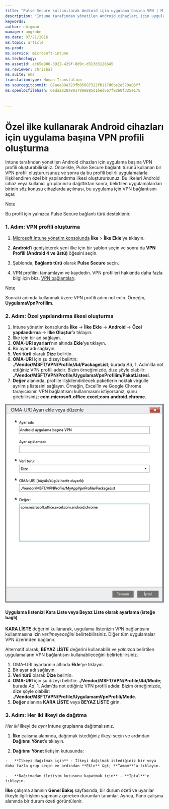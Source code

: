 ```yaml
---
title: "Pulse Secure kullanılarak Android için uygulama başına VPN | Microsoft Intune"
description: "Intune tarafından yönetilen Android cihazları için uygulama başına VPN profili oluşturabilirsiniz."
keywords: 
author: nbigman
manager: angrobe
ms.date: 07/21/2016
ms.topic: article
ms.prod: 
ms.service: microsoft-intune
ms.technology: 
ms.assetid: ac65e906-3922-429f-8d9c-d313d3126645
ms.reviewer: chrisbal
ms.suite: ems
translationtype: Human Translation
ms.sourcegitcommit: 87aea89a323fb05087322fb117d0be2e579a06ff
ms.openlocfilehash: 6eda2828a801700e885d1bed667f9260f325e175


---
```


# Özel ilke kullanarak Android cihazları için uygulama başına VPN profili oluşturma

Intune tarafından yönetilen Android cihazları için uygulama başına VPN profili oluşturabilirsiniz. Öncelikle, Pulse Secure bağlantı türünü kullanan bir VPN profili oluşturursunuz ve sonra da bu profili belirli uygulamalarla ilişkilendiren özel bir yapılandırma ilkesi oluşturursunuz. Bu ilkeleri Android cihaz veya kullanıcı gruplarınıza dağıttıktan sonra, belirtilen uygulamalardan birinin söz konusu cihazlarda açılması, bu uygulama için VPN bağlantısını açar.

> [!NOTE]
> 
> Bu profil için yalnızca Pulse Secure bağlantı türü desteklenir.


### 1. Adım: VPN profili oluşturma

1. [Microsoft Intune yönetim konsolunda](https://manage.microsoft.com) **İlke** > **İlke Ekle**’ye tıklayın.
2. **Android**’i genişleterek yeni ilke için bir şablon seçin ve sonra da **VPN Profili (Android 4 ve üstü)** öğesini seçin.

3. Şablonda, **Bağlantı türü** olarak **Pulse Secure** seçin.
4. VPN profilini tamamlayın ve kaydedin. VPN profilleri hakkında daha fazla bilgi için bkz. [VPN bağlantıları](vpn-connections-in-microsoft-intune.md).

> [!NOTE]
> 
> Sonraki adımda kullanmak üzere VPN profili adını not edin.   Örneğin, **UygulamaVpnProfilim**.

### 2. Adım: Özel yapılandırma ilkesi oluşturma

   1. Intune yönetim konsolunda **İlke** -> **İlke Ekle** -> **Android** -> **Özel yapılandırma** -> **İlke Oluştur**’a tıklayın.
   2. İlke için bir ad sağlayın.
   3. **OMA-URI ayarları**’nın altında **Ekle**’ye tıklayın.
   4. Bir ayar adı sağlayın.
   5. **Veri türü** olarak **Dize** belirtin.
   6. **OMA-URI** için şu dizeyi belirtin: **./Vendor/MSFT/VPN/Profile/*Ad*/PackageList**; burada *Ad*, 1. Adım’da not ettiğiniz VPN profili adıdır. Bizim örneğimizde, dize şöyle olabilir: **./Vendor/MSFT/VPN/Profile/UygulamaVpnProfilim/PakatListesi**.
   7.   **Değer** alanında, profille ilişkilendirilecek paketlerin noktalı virgülle ayrılmış listesini sağlayın.  Örneğin, Excel’in ve Google Chrome tarayıcısının VPN bağlantısını kullanmasını istiyorsanız, şunu girebilirsiniz: **com.microsoft.office.excel;com.android.chrome**.


   ![Örnek Android uygulama başına VPN özel ilkesi](..\media\android_per_app_vpn_oma_uri.png)
#### Uygulama listenizi Kara Liste veya Beyaz Liste olarak ayarlama (isteğe bağlı)
**KARA LİSTE** değerini kullanarak, uygulama listenizin VPN bağlantısını kullanmasına izin *verilmeyeceğini* belirtebilirsiniz.  Diğer tüm uygulamalar VPN üzerinden bağlanır.

Alternatif olarak, **BEYAZ LİSTE** değerini kullanabilir ve *yalnızca* belirtilen uygulamaların VPN bağlantısını kullanabileceğini belirtebilirsiniz.


1.  OMA-URI ayarlarının altında **Ekle**’ye tıklayın.
2.  Bir ayar adı sağlayın.
3.  **Veri türü** olarak **Dize** belirtin.
4.  **OMA-URI** için şu dizeyi belirtin: **./Vendor/MSFT/VPN/Profile/*Ad*/Mode**; burada *Ad*, 1. Adım’da not ettiğiniz VPN profili adıdır. Bizim örneğimizde, dize şöyle olabilir: **./Vendor/MSFT/VPN/Profile/UygulamamVpnProfili/Mode**.
5.  **Değer** alanına **KARA LİSTE** veya **BEYAZ LİSTE** girin.



### 3. Adım: Her iki ilkeyi de dağıtma

*Her iki* ilkeyi de *aynı* Intune gruplarına dağıtmalısınız.

   1.   **İlke** çalışma alanında, dağıtmak istediğiniz ilkeyi seçin ve ardından **Dağıtımı Yönet**’e tıklayın.

2.   **Dağıtımı Yönet** iletişim kutusunda:

    -   **İlkeyi dağıtmak için** - İlkeyi dağıtmak istediğiniz bir veya daha fazla grup seçin ve ardından **Ekle** &gt; **Tamam**'a tıklayın.

    -   **Dağıtmadan iletişim kutusunu kapatmak için** - **İptal**'e tıklayın.

 **İlke** çalışma alanının **Genel Bakış** sayfasında, bir durum özeti ve uyarılar ilkeyle ilgili işlem yapmanız gereken durumları tanımlar. Ayrıca, Pano çalışma alanında bir durum özeti görüntülenir.



<!--HONumber=Aug16_HO2-->



